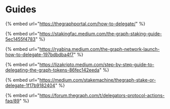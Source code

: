 # Guides



{% embed url="https://thegraphportal.com/how-to-delegate/" %}

{% embed url="https://stakingfac.medium.com/the-graph-staking-guide-5ec1455f4783" %}

{% embed url="https://ryabina.medium.com/the-graph-network-launch-how-to-delegate-197bdbdba4f7" %}

{% embed url="https://lizakripto.medium.com/step-by-step-guide-to-delegating-the-graph-tokens-86fec142eeda" %}

{% embed url="https://medium.com/stakemachine/thegraph-stake-or-delegate-1f17b9182404" %}

{% embed url="https://forum.thegraph.com/t/delegators-protocol-actions-faq/89" %}



